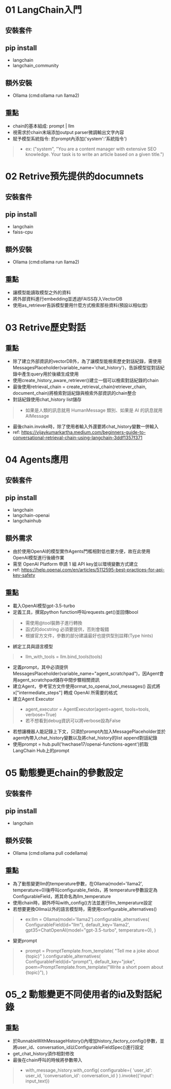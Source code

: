 01 LangChain入門
===
安裝套件
---
pip install 
---
- langchain 
- langchain_community

額外安裝
---
- Ollama (cmd:ollama run llama2)

重點
---
- chain的基本組成: prompt | llm
- 視需求於chain末端添加output parser微調輸出文字內容
- 賦予模型系統指令: 於prompt內添加('system':'系統指令')
>- ex: ("system", "You are a content manager with extensive SEO knowledge. Your task is to write an article based on a given title.")

02 Retrive預先提供的documnets
===
安裝套件
---
pip install 
---
- langchain 
- faiss-cpu

額外安裝
---
- Ollama (cmd:ollama run llama2)

重點
---
- 讓模型能讀取模型之外的資料
- 將外部資料進行embedding並透過FAISS存入VectorDB
- 使用as_retriever告訴模型要用什麼方式檢索那些資料(預設以相似度)

03 Retrive歷史對話
===

重點
---
- 除了建立外部資訊的vectorDB外，為了讓模型能檢索歷史對話紀錄，需使用MessagesPlaceholder(variable_name='chat_history')，告訴模型從對話紀錄中產生query用於後續生成使用
- 使用create_history_aware_retriever()建立一個可以檢索對話紀錄的chain
- 最後使用retrieval_chain = create_retrieval_chain(retriever_chain, document_chain)將檢索對話紀錄與檢索外部資訊的chain整合
- 對話紀錄使用chat_history list儲存
>- 如果是人類的訊息就用 HumanMessage 類別、如果是 AI 的訊息就用 AIMessage
- 最後chain.invoke時，除了使用者輸入外還要將chat_history變數一併輸入
- ref: https://vijaykumarkartha.medium.com/beginners-guide-to-conversational-retrieval-chain-using-langchain-3ddf1357f371

04 Agents應用
===
安裝套件
---
pip install 
---
- langchain 
- langchain-openai 
- langchainhub

額外需求
---
- 由於使用OpenAI的模型實作Agents門檻相對低也要方便，故在此使用OpenAI模型進行後續作業
- 需至 OpenAI Platform 申請 1 組 API key並以環境變數方式建立
- ref: https://help.openai.com/en/articles/5112595-best-practices-for-api-key-safety

重點
---
- 載入OpenAI模型gpt-3.5-turbo
- 定義工具，撰寫python function呼叫requests.get()並回傳bool
>- 需使用@tool裝飾子進行轉換
>- 函式的docstring 必須要提供，否則會報錯
>- 根據官方文件，參數的部分建議最好也提供型別註釋(Type hints)
- 綁定工具與語言模型
>- llm_with_tools = llm.bind_tools(tools)
- 定義prompt，其中必須提供MessagesPlaceholder(variable_name="agent_scratchpad")，因Agent會用agent_scratchpad儲存中間步驟相關資訊
- 建立Agent，參考官方文件使用ormat_to_openai_tool_messages() 函式將 x["intermediate_steps"] 轉成 OpenAI 所需要的格式
- 建立Agent Executor
>- agent_executor = AgentExecutor(agent=agent, tools=tools, verbose=True)
>- 若不想看到debug資訊可以將verbose設為False
- 若想讓機器人能記錄上下文，只須於prompt內加入MessagePlaceholder並於agent內帶入chat_history變數以及將chat_history的list append對話紀錄
- 使用prompt = hub.pull('hwchase17/openai-functions-agent')抓取LangChain Hub上的prompt

05 動態變更chain的參數設定
===
安裝套件
---
pip install 
---
- langchain 

額外安裝
---
- Ollama (cmd:ollama pull codellama)

重點
---
- 為了動態變更llm的temperature參數，在Ollama(model='llama2', temperature=0)後呼叫configurable_fields，將 temperature參數設定為ConfigurableField，將其命名為llm_temperature
- 使用chain時，額外呼叫with_config()方法並進行llm_temperature設定
- 若想要更換Ollma以外的語言模型時，需使用configurable_alternatives()
>- ex:llm = Ollama(model='llama2').configurable_alternatives(
    ConfigurableField(id="llm"),
    default_key='llama2',
    gpt35=ChatOpenAI(model="gpt-3.5-turbo", temperature=0),
)
- 變更prompt
>- prompt = PromptTemplate.from_template(
    "Tell me a joke about {topic}"
).configurable_alternatives(
    ConfigurableField(id="prompt"),
    default_key="joke",
    poem=PromptTemplate.from_template("Write a short poem about {topic}"),
)

05_2 動態變更不同使用者的id及對話紀錄
===

重點
---
- 於RunnableWithMessageHistory()內增加history_factory_config()參數，並將user_id、conversation_id以ConfigurableFieldSpec()進行設定
- get_chat_history須作相對修改
- 最後在chain呼叫的時候將參數帶入
>- with_message_history.with_config(
    configurable={
        'user_id': user_id,
        'conversation_id': conversation_id
    }
).invoke({'input': input_text})